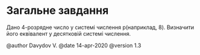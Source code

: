 # Загальне завдання

 Дано 4-розрядне число у системі числення p(наприклад, 8). Визначити його еквівалент у десятковій системі числення.

@author Davydov V.
@date 14-apr-2020
@version 1.3

